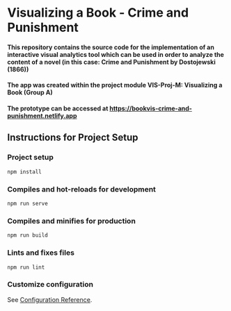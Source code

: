 # Visualizing a Book - Crime and Punishment
#### This repository contains the source code for the implementation of an interactive visual analytics tool which can be used in order to analyze the content of a novel (in this case: Crime and Punishment by Dostojewski (1866))
#### The app was created within the project module VIS-Proj-M: Visualizing a Book (Group A)
#### The prototype can be accessed at https://bookvis-crime-and-punishment.netlify.app

## Instructions for Project Setup

### Project setup
```
npm install
```

### Compiles and hot-reloads for development
```
npm run serve
```

### Compiles and minifies for production
```
npm run build
```

### Lints and fixes files
```
npm run lint
```

### Customize configuration
See [Configuration Reference](https://cli.vuejs.org/config/).

